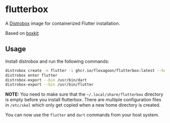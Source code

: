 # flutterbox

A [Distrobox](https://distrobox.it) image for containerized Flutter installation.

Based on [boxkit](https://github.com/ublue-os/boxkit)

## Usage

Install distrobox and run the following commands:

``` sh
distrobox create -n flutter -i ghcr.io/flexagoon/flutterbox:latest --home ~/.local/share/flutterbox
distrobox enter flutter
distrobox-export --bin /usr/bin/dart
distrobox-export --bin /usr/bin/flutter
```

**NOTE:** You need to make sure that the `~/.local/share/flutterbox` directory is empty before you install flutterbox. There are multiple configuration files in `/etc/skel` which only get copied when a new home directory is created.

You can now use the `flutter` and `dart` commands from your host system.
